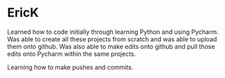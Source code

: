 # EricK

Learned how to code initially through learning Python and using Pycharm. Was able to create all these projects from scratch and was able to upload them onto github.
Was also able to make edits onto github and pull those edits onto Pycharm within the same projects.

Learning how to make pushes and commits.
